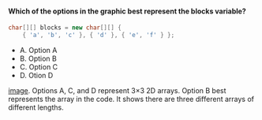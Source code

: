#### Which of the options in the graphic best represent the blocks variable?
```java
char[][] blocks = new char[][] {
    { 'a', 'b', 'c' }, { 'd' }, { 'e', 'f' } };
```

* A. Option A
* B. Option B
* C. Option C
* D. Otion D

[image](./images/graphic_best.jpg).
Options A, C, and D represent 3×3 2D arrays.
Option B best represents the array in the code.
It shows there are three different arrays of different lengths.
